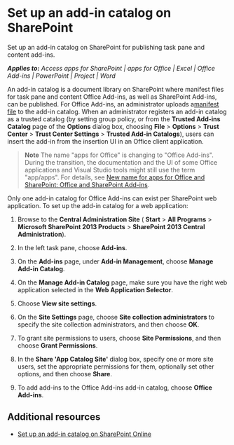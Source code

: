
# Set up an add-in catalog on SharePoint
Set up an add-in catalog on SharePoint for publishing task pane and content add-ins.

 _**Applies to:** Access apps for SharePoint | apps for Office | Excel | Office Add-ins | PowerPoint | Project | Word_

An add-in catalog is a document library on SharePoint where manifest files for task pane and content Office Add-ins, as well as SharePoint Add-ins, can be published. For Office Add-ins, an administrator uploads a[manifest file](http://msdn.microsoft.com/en-us/library/4139ff24-afac-472a-af7d-9d069587ac9b%28Office.15%29.aspx) to the add-in catalog. When an administrator registers an add-in catalog as a trusted catalog (by setting group policy, or from the **Trusted Add-ins Catalog** page of the **Options** dialog box, choosing **File** > **Options** > **Trust Center** > **Trust Center Settings** > **Trusted Add-in Catalogs**), users can insert the add-in from the insertion UI in an Office client application.

 > **Note**  The name "apps for Office" is changing to "Office Add-ins". During the transition, the documentation and the UI of some Office applications and Visual Studio tools might still use the term "app/apps". For details, see [New name for apps for Office and SharePoint: Office and SharePoint Add-ins](https://msdn.microsoft.com/en-us/library/fp161507.aspx#Anchor_2).

Only one add-in catalog for Office Add-ins can exist per SharePoint web application. To set up the add-in catalog for a web application:

1. Browse to the  **Central Administration Site** ( **Start** > **All Programs** > **Microsoft SharePoint 2013 Products** > **SharePoint 2013 Central Administration**).
    
2. In the left task pane, choose  **Add-ins**.
    
3. On the  **Add-ins** page, under **Add-in Management**, choose  **Manage Add-in Catalog**.
    
4. On the  **Manage Add-in Catalog** page, make sure you have the right web application selected in the **Web Application Selector**.
    
5. Choose  **View site settings**.
    
6. On the  **Site Settings** page, choose **Site collection administrators** to specify the site collection administrators, and then choose **OK**.
    
7. To grant site permissions to users, choose  **Site Permissions**, and then choose  **Grant Permissions**.
    
8. In the  **Share 'App Catalog Site'** dialog box, specify one or more site users, set the appropriate permissions for them, optionally set other options, and then choose **Share**.
    
9. To add add-ins to the Office Add-ins add-in catalog, choose  **Office Add-ins**.
    

## Additional resources


- [Set up an add-in catalog on SharePoint Online](http://msdn.microsoft.com/en-us/library/1d50a571-6e02-4bc0-a3d6-6ef1eca3c2ce%28Office.15%29.aspx)
    
